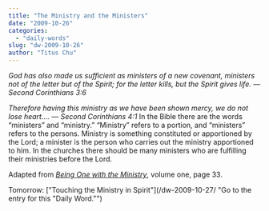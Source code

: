 ```yaml
---
title: "The Ministry and the Ministers"
date: "2009-10-26"
categories: 
  - "daily-words"
slug: "dw-2009-10-26"
author: "Titus Chu"
---
```


_God has also made us sufficient as ministers of a new covenant, ministers not of the letter but of the Spirit; for the letter kills, but the Spirit gives life. — Second Corinthians 3:6_

_Therefore having this ministry as we have been shown mercy, we do not lose heart.... — Second Corinthians 4:1_ In the Bible there are the words “ministers” and “ministry.” “Ministry” refers to a portion, and “ministers” refers to the persons. Ministry is something constituted or apportioned by the Lord; a minister is the person who carries out the ministry apportioned to him. In the churches there should be many ministers who are fulfilling their ministries before the Lord.

Adapted from [_Being One with the Ministry_](/book-one-with-the-ministry-vol-1/ "Go to the entry for this book."), volume one, page 33.

Tomorrow: ["Touching the Ministry in Spirit"](/dw-2009-10-27/ "Go to the entry for this "Daily Word."")
